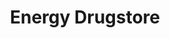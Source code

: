 ---
title: "Energy Drugstore"
url: /encarnacion/energy-drugstore/
shop: suplementos nutricionales
---